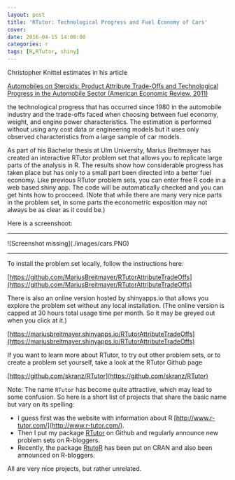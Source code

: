 ```yaml
---
layout: post
title: 'RTutor: Technological Progress and Fuel Economy of Cars'
cover: 
date: 2016-04-15 14:00:00
categories: r
tags: [R,RTutor, shiny]
---
```

 

Christopher Knittel estimates in his article

[Automobiles on Steroids: Product Attribute Trade-Offs and Technological Progress in the Automobile Sector (American Economic Review, 2011)](https://www.aeaweb.org/articles?id=10.1257/aer.101.7.3368)

the technological progress that has occurred since 1980 in the automobile industry and the trade-offs faced when choosing between fuel economy, weight, and engine power characteristics. The estimation is performed without using any cost data or engineering models but it uses only observed characteristics from a large sample of car models.

As part of his Bachelor thesis at Ulm University, Marius Breitmayer has created an interactive RTutor problem set that allows you to replicate large parts of the analysis in R. The results show how considerable progress has taken place but has only to a small part been directed into a better fuel economy.
Like previous RTutor problem sets, you can enter free R code in a web based shiny app. The code will be automatically checked and you can get hints how to procceed. (Note that while there are many very nice parts in the problem set, in some parts the econometric exposition may not always be as clear as it could be.)

Here is a screenshoot:
<hr>
![Screenshot missing](./images/cars.PNG)
<hr>

To install the problem set locally, follow the instructions here:

[https://github.com/MariusBreitmayer/RTutorAttributeTradeOffs](https://github.com/MariusBreitmayer/RTutorAttributeTradeOffs)

There is also an online version hosted by shinyapps.io that allows you explore the problem set without any local installation. (The online version is capped at 30 hours total usage time per month. So it may be greyed out when you click at it.)

[https://mariusbreitmayer.shinyapps.io/RTutorAttributeTradeOffs](https://mariusbreitmayer.shinyapps.io/RTutorAttributeTradeOffs)

If you want to learn more about RTutor, to try out other problem sets, or to create a problem set yourself, take a look at the RTutor Github page

[https://github.com/skranz/RTutor](https://github.com/skranz/RTutor)

Note:
The name `RTutor` has become quite attractive, which may lead to some confusion. So here is a short list of projects that share the basic name but vary on its spelling:

- I guess first was the website with information about R [http://www.r-tutor.com/](http://www.r-tutor.com/).
- Then I put my package [RTutor](https://github.com/skranz/RTutor) on Github and regularly announce new problem sets on R-bloggers.
- Recently, the package [RtutoR](https://cran.r-project.org/web/packages/RtutoR/index.html) has been put on CRAN and also been announced on R-bloggers.

All are very nice projects, but rather unrelated.
